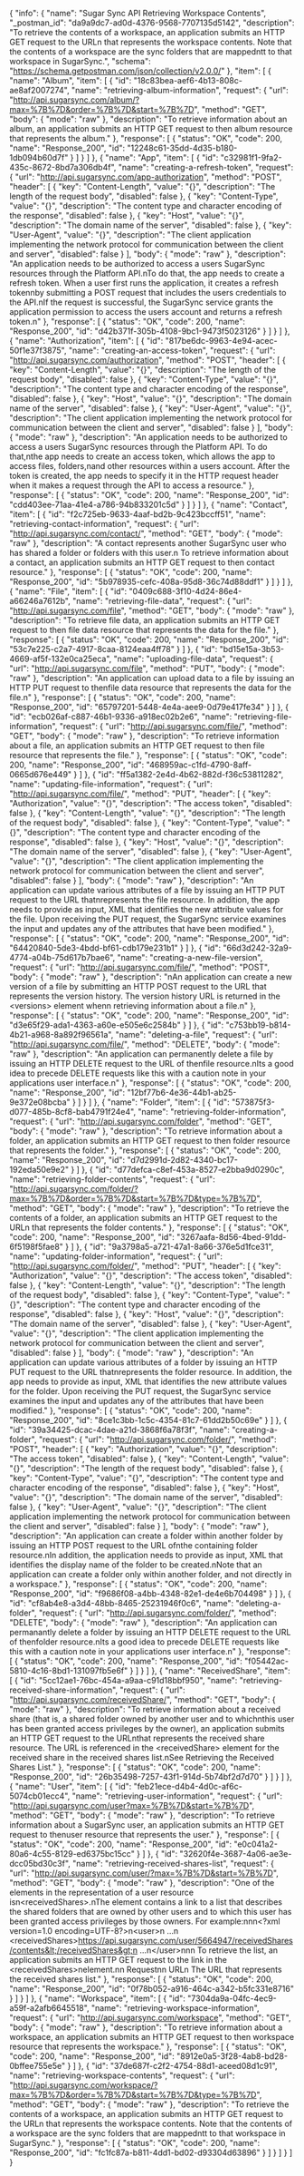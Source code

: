 {
  "info": {
    "name": "Sugar Sync  API Retrieving Workspace Contents",
    "_postman_id": "da9a9dc7-ad0d-4376-9568-7707135d5142",
    "description": "To retrieve the contents of a workspace, an application submits an HTTP GET request to the URLn          that represents the workspace contents. Note that the contents of a workspace are the sync folders that are mappedntt  to that workspace in SugarSync.",
    "schema": "https://schema.getpostman.com/json/collection/v2.0.0/"
  },
  "item": [
    {
      "name": "Album",
      "item": [
        {
          "id": "18c83bea-aef6-4b13-808c-ae8af2007274",
          "name": "retrieving-album-information",
          "request": {
            "url": "http://api.sugarsync.com/album/?max=%7B%7D&order=%7B%7D&start=%7B%7D",
            "method": "GET",
            "body": {
              "mode": "raw"
            },
            "description": "To retrieve information about an album, an application submits an HTTP GET request to then          album resource that represents the album."
          },
          "response": [
            {
              "status": "OK",
              "code": 200,
              "name": "Response_200",
              "id": "12248c61-35dd-4d35-b180-1db094b60d7f"
            }
          ]
        }
      ]
    },
    {
      "name": "App",
      "item": [
        {
          "id": "c32981f1-9fa2-435c-8672-8bd7a306db4f",
          "name": "creating-a-refresh-token",
          "request": {
            "url": "http://api.sugarsync.com/app-authorization",
            "method": "POST",
            "header": [
              {
                "key": "Content-Length",
                "value": "{}",
                "description": "The length of the request body",
                "disabled": false
              },
              {
                "key": "Content-Type",
                "value": "{}",
                "description": "The content type and character encoding of the response",
                "disabled": false
              },
              {
                "key": "Host",
                "value": "{}",
                "description": "The domain name of the server",
                "disabled": false
              },
              {
                "key": "User-Agent",
                "value": "{}",
                "description": "The client application implementing the network protocol for communication between          the client and server",
                "disabled": false
              }
            ],
            "body": {
              "mode": "raw"
            },
            "description": "An application needs to be authorized to access a users SugarSync resources through the Platform API.nTo do that, the app needs to create a refresh token. When a user first runs the application, it creates a refresh tokennby submitting a POST request that includes the users credentials to the API.nIf the request is successful, the SugarSync service grants the application permission to access the users account and returns a refresh token.n"
          },
          "response": [
            {
              "status": "OK",
              "code": 200,
              "name": "Response_200",
              "id": "d42b371f-305b-4108-9bc1-9473f5023126"
            }
          ]
        }
      ]
    },
    {
      "name": "Authorization",
      "item": [
        {
          "id": "817be6dc-9963-4e94-acec-50f1e37f3875",
          "name": "creating-an-access-token",
          "request": {
            "url": "http://api.sugarsync.com/authorization",
            "method": "POST",
            "header": [
              {
                "key": "Content-Length",
                "value": "{}",
                "description": "The length of the request body",
                "disabled": false
              },
              {
                "key": "Content-Type",
                "value": "{}",
                "description": "The content type and character encoding of the response",
                "disabled": false
              },
              {
                "key": "Host",
                "value": "{}",
                "description": "The domain name of the server",
                "disabled": false
              },
              {
                "key": "User-Agent",
                "value": "{}",
                "description": "The client application implementing the network protocol for communication between          the client and server",
                "disabled": false
              }
            ],
            "body": {
              "mode": "raw"
            },
            "description": "An application needs to be authorized to access a users SugarSync resources through the Platform API. To do that,nthe app needs to create an access token, which allows the app to access files, folders,nand other resources within a users account. After the token is created, the app needs to specify it in the HTTP request header when it makes a request through the API to access a resource."
          },
          "response": [
            {
              "status": "OK",
              "code": 200,
              "name": "Response_200",
              "id": "cdd403ee-71aa-41e4-a786-94b833201c5d"
            }
          ]
        }
      ]
    },
    {
      "name": "Contact",
      "item": [
        {
          "id": "f2c725eb-9633-4aaf-bd2b-9c423bccff51",
          "name": "retrieving-contact-information",
          "request": {
            "url": "http://api.sugarsync.com/contact/",
            "method": "GET",
            "body": {
              "mode": "raw"
            },
            "description": "A contact represents another SugarSync user who has shared a folder or folders with this user.n          To retrieve information about a contact, an application submits an HTTP GET request to then          contact resource."
          },
          "response": [
            {
              "status": "OK",
              "code": 200,
              "name": "Response_200",
              "id": "5b978935-cefc-408a-95d8-36c74d88ddf1"
            }
          ]
        }
      ]
    },
    {
      "name": "File",
      "item": [
        {
          "id": "0409c688-3f10-4d24-86e4-a66246a7612b",
          "name": "retrieving-file-data",
          "request": {
            "url": "http://api.sugarsync.com/file",
            "method": "GET",
            "body": {
              "mode": "raw"
            },
            "description": "To retrieve file data, an application submits an HTTP GET request to then          file data resource that represents the data for the file."
          },
          "response": [
            {
              "status": "OK",
              "code": 200,
              "name": "Response_200",
              "id": "53c7e225-c2a7-4917-8caa-8124eaa4ff78"
            }
          ]
        },
        {
          "id": "bd15e15a-3b53-4669-af5f-132e0ca25eca",
          "name": "uploading-file-data",
          "request": {
            "url": "http://api.sugarsync.com/file",
            "method": "PUT",
            "body": {
              "mode": "raw"
            },
            "description": "An application can upload data to a file by issuing an HTTP PUT request to thenfile data resource that represents the data for the file.n"
          },
          "response": [
            {
              "status": "OK",
              "code": 200,
              "name": "Response_200",
              "id": "65797201-5448-4e4a-aee9-0d79e417fe34"
            }
          ]
        },
        {
          "id": "ecb026af-c887-46b1-9336-a918ec02b2e6",
          "name": "retrieving-file-information",
          "request": {
            "url": "http://api.sugarsync.com/file/",
            "method": "GET",
            "body": {
              "mode": "raw"
            },
            "description": "To retrieve information about a file, an application submits an HTTP GET request to then          file resource that represents the file."
          },
          "response": [
            {
              "status": "OK",
              "code": 200,
              "name": "Response_200",
              "id": "468959ac-c1fd-4790-8aff-0665d676e449"
            }
          ]
        },
        {
          "id": "ff5a1382-2e4d-4b62-882d-f36c53811282",
          "name": "updating-file-information",
          "request": {
            "url": "http://api.sugarsync.com/file/",
            "method": "PUT",
            "header": [
              {
                "key": "Authorization",
                "value": "{}",
                "description": "The access token",
                "disabled": false
              },
              {
                "key": "Content-Length",
                "value": "{}",
                "description": "The length of the request body",
                "disabled": false
              },
              {
                "key": "Content-Type",
                "value": "{}",
                "description": "The content type and character encoding of the response",
                "disabled": false
              },
              {
                "key": "Host",
                "value": "{}",
                "description": "The domain name of the server",
                "disabled": false
              },
              {
                "key": "User-Agent",
                "value": "{}",
                "description": "The client application implementing the network protocol for communication between          the client and server",
                "disabled": false
              }
            ],
            "body": {
              "mode": "raw"
            },
            "description": "An application can update various attributes of a file by issuing an HTTP PUT request to the URL thatnrepresents the file resource. In addition, the app needs to provide as input, XML that identifies the new attribute values for the file. Upon receiving the PUT request, the SugarSync service examines the input and updates any of the attributes that have been modified."
          },
          "response": [
            {
              "status": "OK",
              "code": 200,
              "name": "Response_200",
              "id": "64420840-5de3-4bdd-bf61-cdb179e231b1"
            }
          ]
        },
        {
          "id": "66d3d242-32a9-4774-a04b-75d617b7bae6",
          "name": "creating-a-new-file-version",
          "request": {
            "url": "http://api.sugarsync.com/file/",
            "method": "POST",
            "body": {
              "mode": "raw"
            },
            "description": "nAn application can create a new version of a file by submitting an HTTP POST request to the URL that represents the version history. The version history URL is returned in the &lt;versions&gt; element whenn retrieving information about a file.n"
          },
          "response": [
            {
              "status": "OK",
              "code": 200,
              "name": "Response_200",
              "id": "d3e65f29-ada1-4363-a60e-e505e6c2584b"
            }
          ]
        },
        {
          "id": "c753bb19-b814-4b21-a968-8a892f96561a",
          "name": "deleting-a-file",
          "request": {
            "url": "http://api.sugarsync.com/file/",
            "method": "DELETE",
            "body": {
              "mode": "raw"
            },
            "description": "An application can permanently delete a file by issuing an HTTP DELETE request to the URL of thenfile resource.nIts a good idea to precede DELETE requests like this with a caution note in your applications user interface.n"
          },
          "response": [
            {
              "status": "OK",
              "code": 200,
              "name": "Response_200",
              "id": "12bf77b6-4e36-44b1-ab25-9e372e08bcba"
            }
          ]
        }
      ]
    },
    {
      "name": "Folder",
      "item": [
        {
          "id": "573875f3-d077-485b-8cf8-bab4791f24e4",
          "name": "retrieving-folder-information",
          "request": {
            "url": "http://api.sugarsync.com/folder",
            "method": "GET",
            "body": {
              "mode": "raw"
            },
            "description": "To retrieve information about a folder, an application submits an HTTP GET request to then          folder resource that represents the folder."
          },
          "response": [
            {
              "status": "OK",
              "code": 200,
              "name": "Response_200",
              "id": "d7d2991d-2d82-4340-bc17-192eda50e9e2"
            }
          ]
        },
        {
          "id": "d77defca-c8ef-453a-8527-e2bba9d0290c",
          "name": "retrieving-folder-contents",
          "request": {
            "url": "http://api.sugarsync.com/folder/?max=%7B%7D&order=%7B%7D&start=%7B%7D&type=%7B%7D",
            "method": "GET",
            "body": {
              "mode": "raw"
            },
            "description": "To retrieve the contents of a folder, an application submits an HTTP GET request to the URLn          that represents the folder contents."
          },
          "response": [
            {
              "status": "OK",
              "code": 200,
              "name": "Response_200",
              "id": "3267aafa-8d56-4bed-91dd-6f5198f5fae8"
            }
          ]
        },
        {
          "id": "9a3798a5-a721-47a1-8a66-376e5d1fce31",
          "name": "updating-folder-information",
          "request": {
            "url": "http://api.sugarsync.com/folder/",
            "method": "PUT",
            "header": [
              {
                "key": "Authorization",
                "value": "{}",
                "description": "The access token",
                "disabled": false
              },
              {
                "key": "Content-Length",
                "value": "{}",
                "description": "The length of the request body",
                "disabled": false
              },
              {
                "key": "Content-Type",
                "value": "{}",
                "description": "The content type and character encoding of the response",
                "disabled": false
              },
              {
                "key": "Host",
                "value": "{}",
                "description": "The domain name of the server",
                "disabled": false
              },
              {
                "key": "User-Agent",
                "value": "{}",
                "description": "The client application implementing the network protocol for communication between          the client and server",
                "disabled": false
              }
            ],
            "body": {
              "mode": "raw"
            },
            "description": "An application can update various attributes of a folder by issuing an HTTP PUT request to the URL thatnrepresents the folder resource. In addition, the app needs to provide as input, XML that identifies the new attribute values for the folder. Upon receiving the PUT request, the SugarSync service examines the input and updates any of the attributes that have been modified."
          },
          "response": [
            {
              "status": "OK",
              "code": 200,
              "name": "Response_200",
              "id": "8ce1c3bb-1c5c-4354-81c7-61dd2b50c69e"
            }
          ]
        },
        {
          "id": "39a34425-dcac-4dae-a21d-3868f6a78f3f",
          "name": "creating-a-folder",
          "request": {
            "url": "http://api.sugarsync.com/folder/",
            "method": "POST",
            "header": [
              {
                "key": "Authorization",
                "value": "{}",
                "description": "The access token",
                "disabled": false
              },
              {
                "key": "Content-Length",
                "value": "{}",
                "description": "The length of the request body",
                "disabled": false
              },
              {
                "key": "Content-Type",
                "value": "{}",
                "description": "The content type and character encoding of the response",
                "disabled": false
              },
              {
                "key": "Host",
                "value": "{}",
                "description": "The domain name of the server",
                "disabled": false
              },
              {
                "key": "User-Agent",
                "value": "{}",
                "description": "The client application implementing the network protocol for communication between          the client and server",
                "disabled": false
              }
            ],
            "body": {
              "mode": "raw"
            },
            "description": "An application can create a folder within another folder by issuing an HTTP POST request to the URL ofnthe containing folder resource.nIn addition, the application needs to provide as input, XML that identifies the display name of the folder to be created.nNote that an application can create a folder only within another folder, and not directly in a workspace."
          },
          "response": [
            {
              "status": "OK",
              "code": 200,
              "name": "Response_200",
              "id": "f9686f08-a4bb-4348-82e1-de4e6b704498"
            }
          ]
        },
        {
          "id": "cf8ab4e8-a3d4-48bb-8465-25231946f0c6",
          "name": "deleting-a-folder",
          "request": {
            "url": "http://api.sugarsync.com/folder/",
            "method": "DELETE",
            "body": {
              "mode": "raw"
            },
            "description": "An application can permanantly delete a folder by issuing an HTTP DELETE request to the URL of thenfolder resource.nIts a good idea to precede DELETE requests like this with a caution note in your applications user interface.n"
          },
          "response": [
            {
              "status": "OK",
              "code": 200,
              "name": "Response_200",
              "id": "f05442ac-5810-4c16-8bd1-131097fb5e6f"
            }
          ]
        }
      ]
    },
    {
      "name": "ReceivedShare",
      "item": [
        {
          "id": "5cc12ae1-76bc-454a-a9aa-c91d18bbf950",
          "name": "retrieving-received-share-information",
          "request": {
            "url": "http://api.sugarsync.com/receivedShare/",
            "method": "GET",
            "body": {
              "mode": "raw"
            },
            "description": "To retrieve information about a received share (that is, a shared folder owned by another user and to whichnthis user has been granted access privileges by the owner), an application submits an HTTP GET request to the URLnthat represents the received share resource. The URL is referenced in the &lt;receivedShare&gt; element for the received share in the received shares list.nSee Retrieving the Received Shares List."
          },
          "response": [
            {
              "status": "OK",
              "code": 200,
              "name": "Response_200",
              "id": "26b35498-7257-43f1-914d-5b74bf2d7d70"
            }
          ]
        }
      ]
    },
    {
      "name": "User",
      "item": [
        {
          "id": "feb21ece-d4b4-4d0c-af6c-5074cb01ecc4",
          "name": "retrieving-user-information",
          "request": {
            "url": "http://api.sugarsync.com/user?max=%7B%7D&start=%7B%7D",
            "method": "GET",
            "body": {
              "mode": "raw"
            },
            "description": "To retrieve information about a SugarSync user, an application submits an HTTP GET request to thenuser resource that represents the user."
          },
          "response": [
            {
              "status": "OK",
              "code": 200,
              "name": "Response_200",
              "id": "e0c041a2-80a6-4c55-8129-ed6375bc15cc"
            }
          ]
        },
        {
          "id": "32620f4e-3687-4a06-ae3e-dcc05bd30c3f",
          "name": "retrieving-received-shares-list",
          "request": {
            "url": "http://api.sugarsync.com/user/?max=%7B%7D&start=%7B%7D",
            "method": "GET",
            "body": {
              "mode": "raw"
            },
            "description": "One of the elements in the representation of a user resource isn&lt;receivedShares&gt;.nThe element contains a link to a list that describes the shared folders that are owned by other users and to which this user has been granted access privileges by those owners. For example:nnn&lt;?xml version=1.0 encoding=UTF-8?&gt;n&lt;user&gt;n  ...n  &lt;receivedShares&gt;https://api.sugarsync.com/user/5664947/receivedShares/contents&lt;/receivedShares&gt;n  ...n&lt;/user&gt;nnn          To retrieve the list, an application submits an HTTP GET request to the link in the &lt;receivedShares&gt;nelement.nn         Requestnn          URLn          The URL that represents the received shares list."
          },
          "response": [
            {
              "status": "OK",
              "code": 200,
              "name": "Response_200",
              "id": "0f78b052-a916-464c-a342-b5fc331e8716"
            }
          ]
        }
      ]
    },
    {
      "name": "Workspace",
      "item": [
        {
          "id": "7304da9a-04fc-4ec9-a59f-a2afb6645518",
          "name": "retrieving-workspace-information",
          "request": {
            "url": "http://api.sugarsync.com/workspace",
            "method": "GET",
            "body": {
              "mode": "raw"
            },
            "description": "To retrieve information about a workspace, an application submits an HTTP GET request to then          workspace resource that represents the workspace."
          },
          "response": [
            {
              "status": "OK",
              "code": 200,
              "name": "Response_200",
              "id": "8912e0a5-3f28-4ab8-bd28-0bffee755e5e"
            }
          ]
        },
        {
          "id": "37de687f-c2f2-4754-88d1-aceed08d1c91",
          "name": "retrieving-workspace-contents",
          "request": {
            "url": "http://api.sugarsync.com/workspace/?max=%7B%7D&order=%7B%7D&start=%7B%7D&type=%7B%7D",
            "method": "GET",
            "body": {
              "mode": "raw"
            },
            "description": "To retrieve the contents of a workspace, an application submits an HTTP GET request to the URLn          that represents the workspace contents. Note that the contents of a workspace are the sync folders that are mappedntt  to that workspace in SugarSync."
          },
          "response": [
            {
              "status": "OK",
              "code": 200,
              "name": "Response_200",
              "id": "fc1fc87a-b811-4dd1-bd02-d93304d63896"
            }
          ]
        }
      ]
    }
  ]
}